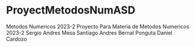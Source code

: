 # ProyectMetodosNumASD
Metodos Numericos  2023-2
Proyecto Para Materia de Metodos Numericos  2023-2
Sergio Andres Mesa 
Santiago Andres Bernal Ponguta
Daniel Cardozo 

